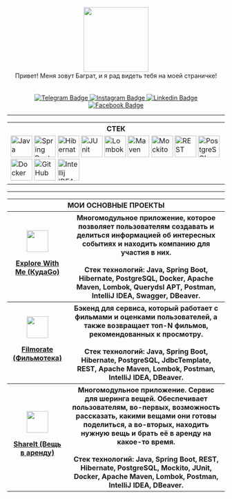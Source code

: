 <div id="header" align="center">
  <img src="https://media.giphy.com/media/v1.Y2lkPTc5MGI3NjExaHpzbmxvM2l5ZGpxNGRzMTF5anhwOWN1cGozeWN0M2EyZGhqMjZnYiZlcD12MV9pbnRlcm5hbF9naWZfYnlfaWQmY3Q9cw/ijBRn5Ppei7l97g3GM/giphy.gif" width="150"/>
  <br>Привет! Меня зовут Баграт, и я рад видеть тебя на моей страничке!<br><br>
  <img src="https://komarev.com/ghpvc/?username=avan-es&style=flat-square&color=blue" alt=""/>
  <br><br>
</div>

<div id="badges" align="center">
   <a href="https://t.me/ABGRTA">
    <img src="https://img.shields.io/badge/telegram-blue?style=for-the-badge&logo=telegram" alt="Telegram Badge"/>
  </a>
  <a href="https://instagram.com/avan_es">
    <img src="https://img.shields.io/badge/Instagram-orange?style=for-the-badge&logo=instagram" alt="Instagram Badge"/>
  </a>
  <a href="https://www.linkedin.com/in/bagrat-avanesian-b645a6250/">
    <img src="https://img.shields.io/badge/linkedin-purple?style=for-the-badge&logo=linkedin" alt="Linkedin Badge"/>
  </a>
  <a href="https://www.facebook.com/avanbgrt">
    <img src="https://img.shields.io/badge/Facebook-blue?style=for-the-badge&logo=facebook" alt="Facebook Badge"/>
  </a>
</div>

---
<p align="center">
  <table align="center">
    <tr>
        <th>СТЕК</th>
    </tr>
    <tr>
        <td><img width="50" src="https://user-images.githubusercontent.com/25181517/117201156-9a724800-adec-11eb-9a9d-3cd0f67da4bc.png" alt="Java" title="Java"/> <img width="50" src="https://user-images.githubusercontent.com/25181517/117201470-f6d56780-adec-11eb-8f7c-e70e376cfd07.png" alt="Spring Boot, JPA, MVC" title="Spring Boot, JPA, MVC"/> <img width="50" src="https://user-images.githubusercontent.com/25181517/117207493-49665200-adf4-11eb-808e-a9c0fcc2a0a0.png" alt="Hibernate" title="Hibernate"/> <img width="50" src="https://user-images.githubusercontent.com/25181517/117533873-484d4480-afef-11eb-9fad-67c8605e3592.png" alt="JUnit" title="JUnit"/> <img width="50" src="https://user-images.githubusercontent.com/25181517/190229463-87fa862f-ccf0-48da-8023-940d287df610.png" alt="Lombok" title="Lombok"/> <img width="50" src="https://user-images.githubusercontent.com/25181517/117207242-07d5a700-adf4-11eb-975e-be04e62b984b.png" alt="Maven" title="Maven"/> <img width="50" src="https://user-images.githubusercontent.com/25181517/183892181-ad32b69e-3603-418c-b8e7-99e976c2a784.png" alt="Mockito" title="Mockito"/> <img width="50" src="https://user-images.githubusercontent.com/25181517/192107858-fe19f043-c502-4009-8c47-476fc89718ad.png" alt="REST" title="REST"/> <img width="50" src="https://user-images.githubusercontent.com/25181517/117208740-bfb78400-adf5-11eb-97bb-09072b6bedfc.png" alt="PostgreSQL" title="PostgreSQL"/> <img width="50" src="https://user-images.githubusercontent.com/25181517/117207330-263ba280-adf4-11eb-9b97-0ac5b40bc3be.png" alt="Docker" title="Docker"/> <img width="50" src="https://user-images.githubusercontent.com/25181517/192108374-8da61ba1-99ec-41d7-80b8-fb2f7c0a4948.png" alt="GitHub" title="GitHub"/> <img width="50" src="https://user-images.githubusercontent.com/25181517/192108890-200809d1-439c-4e23-90d3-b090cf9a4eea.png" alt="Intellij IDEA" title="Intellij IDEA"/></td>
    </tr>
</table>
</p>

---

<p align="center">
  <table align="center" width="100%">
    <tr>
        <th colspan="2">МОИ ОСНОВНЫЕ ПРОЕКТЫ</th>
    </tr>
    <tr>
        <th> <img width="50" src="https://github.com/avan-es/avan-es/assets/83888190/701f9943-9789-4695-ad90-a09fa4df735c"/>
<p><a href="https://github.com/avan-es/java-explore-with-me">Explore With Me (КудаGo)</a></p></td>
    </th>
    <th>Многомодульное приложение, которое позволяет пользователям создавать и делиться информацией об интересных событиях и находить компанию для участия в них. <br><br>Стек технологий: Java, Spring Boot, Hibernate, PostgreSQL, Docker, Apache Maven, Lombok, Querydsl APT, Postman, IntelliJ IDEA, Swagger, DBeaver.</th>
     <tr>
        <th> <img width="50" src="https://github.com/avan-es/avan-es/assets/83888190/681cbccc-28cb-49f7-a236-8633d5c69559"/>
<p><a href="https://github.com/avan-es/java-filmorate">Filmorate (Фильмотека)</a></p></td>
    </th>
    <th>Бэкенд для сервиса, который работает с фильмами и оценками пользователей, а также возвращает топ-N фильмов, рекомендованных к просмотру.<br><br>Стек технологий: Java, Spring Boot, Hibernate, PostgreSQL, JdbcTemplate, REST, Apache Maven, Lombok, Postman, IntelliJ IDEA, DBeaver.</th>
    <tr>
        <th> <img width="50" src="https://github.com/avan-es/avan-es/assets/83888190/2c770bfe-6c96-4322-9054-1b297d31706f"/>
<p><a href="https://github.com/avan-es/java-shareit">ShareIt (Вещь в аренду)</a></p></td>
    </th>
    <th>Многомодульное приложение. Сервис для шеринга вещей. Обеспечивает пользователям, во-первых, возможность рассказать, какими вещами они готовы поделиться, а во-вторых, находить нужную вещь и брать её в аренду на какое-то время.<br><br>Стек технологий: Java, Spring Boot, REST, Hibernate, PostgreSQL, Mockito, JUnit, Docker, Apache Maven, Lombok, Postman, IntelliJ IDEA, DBeaver.</th>
</table>
</p>

